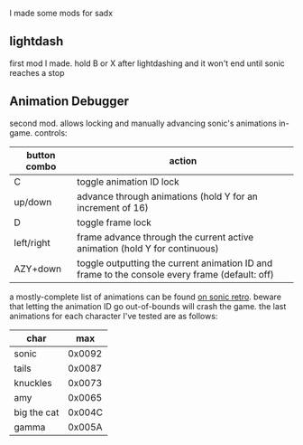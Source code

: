 I made some mods for sadx
​
## lightdash
first mod I made. hold B or X after lightdashing and it won't end until sonic reaches a stop
​
## Animation Debugger
second mod. allows locking and manually advancing sonic's animations in-game.
controls:
​

button combo | action
--- | ---
C | toggle animation ID lock
up/down | advance through animations (hold Y for an increment of 16)
D | toggle frame lock
left/right | frame advance through the current active animation (hold Y for continuous)
AZY+down | toggle outputting the current animation ID and frame to the console every frame (default: off)

a mostly-complete list of animations can be found [on sonic retro](http://info.sonicretro.org/SCHG:Sonic_Adventure_DX:_PC/Lists#Sonic.27s_Animations). beware that letting the animation ID go out-of-bounds will crash the game. the last animations for each character I've tested are as follows:
​

char | max
--- | ---
sonic | 0x0092
tails | 0x0087
knuckles | 0x0073
amy | 0x0065
big the cat | 0x004C
gamma | 0x005A
